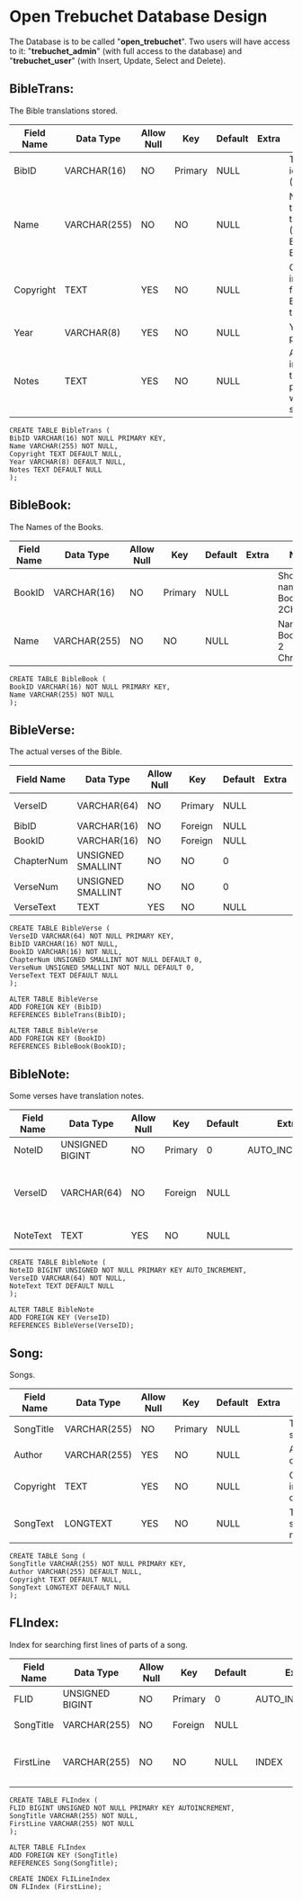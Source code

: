 # Open Trebuchet Database Design

The Database is to be called "**open_trebuchet**".  Two users will have access to it: "**trebuchet_admin**" (with full access to the database) and "**trebuchet_user**" (with Insert, Update, Select and Delete).

## BibleTrans:

The Bible translations stored.

Field Name | Data Type | Allow Null | Key | Default | Extra | Notes
---------- | --------- | ---------- | --- | ------- | ----- | -----
BibID | VARCHAR(16) | NO | Primary | NULL |   | Translation identifier (E.G. WEB)
Name | VARCHAR(255) | NO | NO | NULL |    | Name of the translation (E.G. World English Bible)
Copyright | TEXT | YES | NO | NULL |    | Copyright information for the Bible translation
Year | VARCHAR(8) | YES | NO | NULL |    | Year of publication
Notes | TEXT | YES | NO | NULL |    | Any extra information the publisher wishes to store

```mysql
CREATE TABLE BibleTrans (
BibID VARCHAR(16) NOT NULL PRIMARY KEY,
Name VARCHAR(255) NOT NULL,
Copyright TEXT DEFAULT NULL,
Year VARCHAR(8) DEFAULT NULL,
Notes TEXT DEFAULT NULL
);
```


## BibleBook:

The Names of the Books.

Field Name | Data Type | Allow Null | Key | Default | Extra | Notes
---------- | --------- | ---------- | --- | ------- | ----- | -----
BookID | VARCHAR(16) | NO | Primary | NULL |    | Short name of Book (E.G. 2CHRON)
Name | VARCHAR(255) | NO | NO | NULL |    | Name of Book (E.G. 2 Chronicles)

```mysql
CREATE TABLE BibleBook (
BookID VARCHAR(16) NOT NULL PRIMARY KEY,
Name VARCHAR(255) NOT NULL
);
```


## BibleVerse:

The actual verses of the Bible.

Field Name | Data Type | Allow Null | Key | Default | Extra | Notes
---------- | --------- | ---------- | --- | ------- | ----- | -----
VerseID | VARCHAR(64) | NO | Primary | NULL |    | Format: {BibID}{BookID}HEX({ChapterNum})HEX({VerseNum})
BibID | VARCHAR(16) | NO | Foreign | NULL |    | Links to BibleTrans
BookID | VARCHAR(16) | NO | Foreign | NULL |    | Links to BibleBook
ChapterNum | UNSIGNED SMALLINT | NO | NO | 0 |    | Chapter
VerseNum | UNSIGNED SMALLINT | NO | NO | 0 |    | Verse
VerseText | TEXT | YES | NO | NULL |    | Text of the verse

```mysql
CREATE TABLE BibleVerse (
VerseID VARCHAR(64) NOT NULL PRIMARY KEY,
BibID VARCHAR(16) NOT NULL,
BookID VARCHAR(16) NOT NULL,
ChapterNum UNSIGNED SMALLINT NOT NULL DEFAULT 0,
VerseNum UNSIGNED SMALLINT NOT NULL DEFAULT 0,
VerseText TEXT DEFAULT NULL
);

ALTER TABLE BibleVerse
ADD FOREIGN KEY (BibID)
REFERENCES BibleTrans(BibID);

ALTER TABLE BibleVerse
ADD FOREIGN KEY (BookID)
REFERENCES BibleBook(BookID);
```


## BibleNote:

Some verses have translation notes.

Field Name | Data Type | Allow Null | Key | Default | Extra | Notes
---------- | --------- | ---------- | --- | ------- | ----- | -----
NoteID | UNSIGNED BIGINT | NO | Primary | 0 | AUTO_INCREMENT | 
VerseID | VARCHAR(64) | NO | Foreign | NULL |    | Verse to which the note refers (Links to BibleVerse)
NoteText | TEXT | YES | NO | NULL |    | Text of the note

```mysql
CREATE TABLE BibleNote (
NoteID BIGINT UNSIGNED NOT NULL PRIMARY KEY AUTO_INCREMENT,
VerseID VARCHAR(64) NOT NULL,
NoteText TEXT DEFAULT NULL
);

ALTER TABLE BibleNote
ADD FOREIGN KEY (VerseID)
REFERENCES BibleVerse(VerseID);
```


## Song:

Songs.

Field Name | Data Type | Allow Null | Key | Default | Extra | Notes
---------- | --------- | ---------- | --- | ------- | ----- | -----
SongTitle | VARCHAR(255)| NO | Primary | NULL |    | Title of the song
Author | VARCHAR(255) | YES | NO | NULL |    | Author(s) of the song
Copyright | TEXT | YES | NO | NULL |    | Copyright information of the song
SongText | LONGTEXT | YES | NO | NULL |    | Text of the song with markup

```mysql
CREATE TABLE Song (
SongTitle VARCHAR(255) NOT NULL PRIMARY KEY,
Author VARCHAR(255) DEFAULT NULL,
Copyright TEXT DEFAULT NULL,
SongText LONGTEXT DEFAULT NULL
);
```


## FLIndex:

Index for searching first lines of parts of a song.

Field Name | Data Type | Allow Null | Key | Default | Extra | Notes
---------- | --------- | ---------- | --- | ------- | ----- | -----
FLID | UNSIGNED BIGINT | NO | Primary | 0 | AUTO_INCREMENT| 
SongTitle | VARCHAR(255) | NO | Foreign | NULL |    | Links to Song
FirstLine | VARCHAR(255) | NO | NO | NULL | INDEX | Searchable first line index FLILineIndex

```mysql
CREATE TABLE FLIndex (
FLID BIGINT UNSIGNED NOT NULL PRIMARY KEY AUTOINCREMENT,
SongTitle VARCHAR(255) NOT NULL,
FirstLine VARCHAR(255) NOT NULL
);

ALTER TABLE FLIndex
ADD FOREIGN KEY (SongTitle)
REFERENCES Song(SongTitle);

CREATE INDEX FLILineIndex
ON FLIndex (FirstLine);
```
